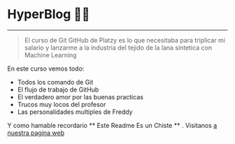 # HyperBlog 👋🏻
------------
> El curso de Git GitHub de Platzy es lo que necesitaba  para triplicar mi salario y lanzarme a la industria del tejido de la lana sintetica con Machine Learning

En este curso vemos todo:
- Todos los comando de Git
- El flujo de trabajo de GitHub
- El verdadero amor por las buenas practicas 
- Trucos muy locos del profesor
- Las personalidades multiples de Freddy

Y como hamable recordario ** Este Readme Es un Chiste ** . Visitanos [a nuestra pagina web](https://www.thevirtualape.com/ "a nuestra pagina web")
